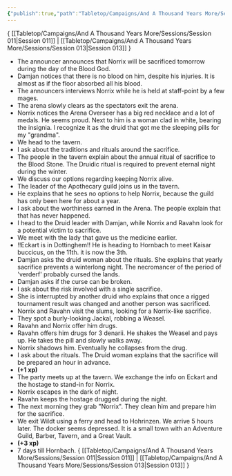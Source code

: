 ```yaml
---
{"publish":true,"path":"Tabletop/Campaigns/And A Thousand Years More/Sessions/Session 012.md","permalink":"/tabletop/campaigns/and-a-thousand-years-more/sessions/session-012/","title":"Session 011"}
---
```



{ [[Tabletop/Campaigns/And A Thousand Years More/Sessions/Session 011\|Session 011]] | [[Tabletop/Campaigns/And A Thousand Years More/Sessions/Session 013\|Session 013]] }

- The announcer announces that Norrix will be sacrificed tomorrow during the day of the Blood God.
- Damjan notices that there is no blood on him, despite his injuries. It is almost as if the floor absorbed all his blood.
- The announcers interviews Norrix while he is held at staff-point by a few mages.
- The arena slowly clears as the spectators exit the arena.
- Norrix notices the Arena Overseer has a big red necklace and a lot of medals. He seems proud. Next to him is a woman clad in white, bearing the insignia. I recognize it as the druid that got me the sleeping pills for my "grandma".
- We head to the tavern.
- I ask about the traditions and rituals around the sacrifice.
- The people in the tavern explain about the annual ritual of sacrifice to the Blood Stone. The Druidic ritual is required to prevent eternal night during the winter.
- We discuss our options regarding keeping Norrix alive.
- The leader of the Apothecary guild joins us in the tavern.
- He explains that he sees no options to help Norrix, because the guild has only been here for about a year.
- I ask about the worthiness earned in the Arena. The people explain that that has never happened.
- I head to the Druid leader with Damjan, while Norrix and Ravahn look for a potential victim to sacrifice.
- We meet with the lady that gave us the medicine earlier.
- !!Eckart is in Dottinghem!! He is heading to Hornbach to meet Kaisar buccicus, on the 11th. it is now the 3th.
- Damjan asks the druid woman about the rituals. She explains that yearly sacrifice prevents a winterlong night. The necromancer of the period of 'verderf' probably cursed the lands.
- Damjan asks if the curse can be broken.
- I ask about the risk involved with a single sacrifice.
- She is interrupted by another druid who explains that once a rigged tournament result was changed and another person was sacrificed.
- Norrix and Ravahn visit the slums, looking for a Norrix-like sacrifice.
- They spot a burly-looking Jackal, robbing a Weasel.
- Ravahn and Norrix offer him drugs.
- Ravahn offers him drugs for 3 denarii. He shakes the Weasel and pays up. He takes the pill and slowly walks away.
- Norrix shadows him. Eventually he collapses from the drug.
- I ask about the rituals. The Druid woman explains that the sacrifice will be prepared an hour in advance.
- **(+1 xp)**
- The party meets up at the tavern. We exchange the info on Eckart and the hostage to stand-in for Norrix.
- Norrix escapes in the dark of night.
- Ravahn keeps the hostage drugged during the night.
- The next morning they grab "Norrix". They clean him and prepare him for the sacrifice.
- We exit Wildt using a ferry and head to Hohrinzen. We arrive 5 hours later. The docker seems depressed. It is a small town with an Adventure Guild, Barber, Tavern, and a Great Vault.
- **(+3 xp)**
- 7 days till Hornbach.
{ [[Tabletop/Campaigns/And A Thousand Years More/Sessions/Session 011\|Session 011]] | [[Tabletop/Campaigns/And A Thousand Years More/Sessions/Session 013\|Session 013]] }
